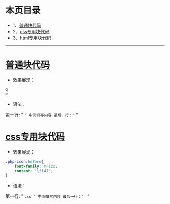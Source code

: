 # 本页目录
- 1、[普通块代码](#Markdown-01)
- 2、[css专用块代码](#Markdown-02)
- 3、[html专用块代码](#Markdown-03)

***

# <a name="Markdown-01" href="#" >普通块代码</a>
- 效果展现：
```
q
e
```

- 语法：

第一行: " ``` "
中间填写内容
最后一行：" ``` "

# <a name="Markdown-02" href="#" >css专用块代码</a>

- 效果展现：
```css
.php-icon:before{
    font-family: MFizz;
    content: "\f147";
}
```

- 语法：

第一行: " ```css "
中间填写内容
最后一行：" ``` "






